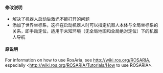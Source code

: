 #### 修改说明

* 解决了机器人启动后激光不能打开的问题
* 添加了世界坐标系，这样在启动机器人时可以指定机器人本体与全局坐标系的关系，即手动定位，适用于未知环境（无全局地图和全局绝对定位）下的机器人导航

#### 原说明

For information on how to use RosAria, see <http://wiki.ros.org/ROSARIA>,
especially <http://wiki.ros.org/ROSARIA/Tutorials/How to use ROSARIA>.

